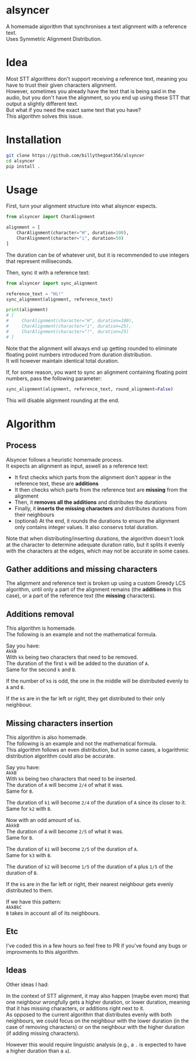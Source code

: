 # alsyncer
A homemade algorithm that synchronises a text alignment with a reference text.   
Uses Symmetric Alignment Distribution.   

# Idea
Most STT algorithms don't support receiving a reference text, meaning you have to trust their given characters alignment.   
However, sometimes you already have the text that is being said in the audio, but you don't have the alignment, so you end up using these STT that output a slightly different text.   
But what if you need the exact same text that you have?   
This algorithm solves this issue.   

# Installation
```sh
git clone https://github.com/billythegoat356/alsyncer
cd alsyncer
pip install .
```

# Usage
First, turn your alignment structure into what alsyncer expects.   
```py
from alsyncer import CharAlignment

alignment = [
    CharAlignment(character="H", duration=100),
    CharAlignment(character="i", duration=50)
]
```
The duration can be of whatever unit, but it is recommended to use integers that represent milliseconds.   

Then, sync it with a reference text:
```py
from alsyncer import sync_alignment

reference_text = "Hi!"
sync_alignment(alignment, reference_text)

print(alignment)
# [
#     CharAlignment(character="H", duration=100),
#     CharAlignment(character="i", duration=25),
#     CharAlignment(character="!", duration=25)
# ]
```
Note that the alignment will always end up getting rounded to eliminate floating point numbers introduced from duration distribution.   
It will however maintain identical total duration.   

If, for some reason, you want to sync an alignment containing floating point numbers, pass the following parameter:
```py
sync_alignment(alignment, reference_text, round_alignment=False)
```
This will disable alignment rounding at the end.

# Algorithm

## Process
Alsyncer follows a heuristic homemade process.   
It expects an alignment as input, aswell as a reference text:
- It first checks which parts from the alignment don't appear in the reference text, these are **additions**
- It then checks which parts from the reference text are **missing** from the alignment
- Then, it **removes all the additions** and distributes the durations
- Finally, it **inserts the missing characters** and distributes durations from their neighbours
- (optional) At the end, it rounds the durations to ensure the alignment only contains integer values. It also conservs total duration.

Note that when distributing/inserting durations, the algorithm doesn't look at the character to determine adequate duration ratio, but it splits it evenly with the characters at the edges, which may not be accurate in some cases.   

## Gather additions and missing characters
The alignment and reference text is broken up using a custom Greedy LCS algorithm, until only a part of the alignment remains (the **additions** in this case), or a part of the reference text (the **missing** characters).   

## Additions removal
This algorithm is homemade.   
The following is an example and not the mathematical formula.   

Say you have:   
`AkkB`   
With `kk` being two characters that need to be removed.   
The duration of the first `k` will be added to the duration of `A`.   
Same for the second `k` and `B`.   

If the number of `k`s is odd, the one in the middle will be distributed evenly to `A` and `B`.   

If the `k`s are in the far left or right, they get distributed to their only neighbour.   

## Missing characters insertion
This algorithm is also homemade.   
The following is an example and not the mathematical formula.   
This algorithm follows an even distribution, but in some cases, a logarithmic distribution algorithm could also be accurate.   

Say you have:   
`AkkB`   
With `kk` being two characters that need to be inserted.   
The duration of `A` will become `2/4` of what it was.   
Same for `B`.   

The duration of `k1` will become `2/4` of the duration of `A` since its closer to it.   
Same for `k2` with `B`.   


Now with an odd amount of `k`s.   
`AkkkB`   
The duration of `A` will become `2/5` of what it was.   
Same for `B`.   

The duration of `k1` will become `2/5` of the duration of `A`.   
Same for `k3` with `B`.   

The duration of `k2` will become `1/5` of the duration of `A` plus `1/5` of the duration of `B`.   

If the `k`s are in the far left or right, their nearest neighbour gets evenly distributed to them.   


If we have this pattern:   
`AkkBkC`   
`B` takes in account all of its neighbours.   


## Etc
I've coded this in a few hours so feel free to PR if you've found any bugs or improvments to this algorithm.   

## Ideas
Other ideas I had:   

In the context of STT alignment, it may also happen (maybe even more) that one neighbour wrongfully gets a higher duration, or lower duration, meaning that it has missing characters, or additions right next to it.   
As opposed to the current algorithm that distributes evenly with both neighbours, we could focus on the neighbour with the lower duration (in the case of removing characters) or on the neighbour with the higher duration (if adding missing characters).   

However this would require linguistic analysis (e.g., a `.` is expected to have a higher duration than a `a`).